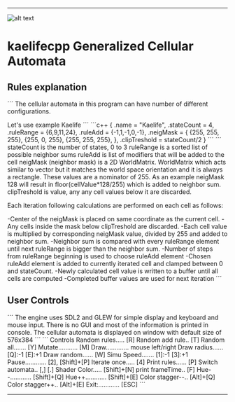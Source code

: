 ----------------------------------------------------------------------------------------------

![alt text](raw.githubusercontent.com/Kaelygon/kaelifecpp/main/icon.png?raw=true)

# kaelifecpp Generalized Cellular Automata
 
## Rules explanation
´´´
The cellular automata in this program can have number of different 
configurations.

Let's use example Kaelife
´´´
´´´c++
{
    .name = "Kaelife",
    .stateCount = 4,
    .ruleRange = {6,9,11,24},
    .ruleAdd = {-1,1,-1,0,-1},
    .neigMask = {
        {255, 255, 255},
        {255,   0, 255},
        {255, 255, 255},
    },
    .clipTreshold = stateCount/2
}
´´´
´´´
stateCount is the number of states, 0 to 3
ruleRange is a sorted list of possible neighbor sums
ruleAdd is list of modifiers that will be added to the cell
neigMask (neighbor mask) is a 2D WorldMatrix. WorldMatrix which acts similar to vector but it 
   matches the world space orientation and it is always a rectangle. These values are a
   nominator of 255. As an example neigMask 128 will result in floor(cellValue*128/255) which
   is added to neighbor sum.
clipTreshold is value, any any cell values below it are discarded.

Each iteration following calculations are performed on each cell as follows:

-Center of the neigMask is placed on same coordinate as the current cell.
-Any cells inside the mask below clipTreshold are discarded.
-Each cell value is multiplied by corresponding neigMask value, divided by 255 and added to 
    neighbor sum.
-Neighbor sum is compared with every ruleRange element until next ruleRange is
    bigger than the neighbor sum. 
-Number of steps from ruleRange beginning is used to choose ruleAdd element
-Chosen ruleAdd element is added to currently iterated cell and clamped between 0 and 
    stateCount.
-Newly calculated cell value is written to a buffer until all cells are computed
-Completed buffer values are used for next iteration
´´´

## User Controls
´´´
The engine uses SDL2 and GLEW for simple display and keyboard and mouse input.
There is no GUI and most of the information is printed in console.
The cellular automata is displayed on window with default size of 576x384
´´´
´´´
Controls
Random rules..... [R]
Random add rule.. [T]
Random all....... [Y]
Mutate........... [M]
Draw............. mouse left/right
Draw radius...... [Q]:-1 [E]:+1
Draw random...... [W]
Simu Speed....... [1]:-1 [3]:+1
Pause............ [2], [Shift]+[P]
Iterate once..... [4]
Print rules...... [P]
Switch automata.. [,] [.]
Shader Color..... [Shift]+[N]
print frameTime.. [F]
Hue--............ [Shift]+[Q]
Hue++............ [Shift]+[E]
Color stagger--.. [Alt]+[Q]
Color stagger++.. [Alt]+[E]
Exit:............ [ESC]
´´´

----------------------------------------------------------------------------------------------


